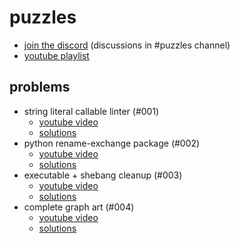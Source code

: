 puzzles
=======

- [join the discord] (discussions in #puzzles channel)
- [youtube playlist]

[join the discord]: https://discord.gg/xDKGPaW
[youtube playlist]: https://www.youtube.com/playlist?list=PLWBKAf81pmOZdQZfVoWFPu0GyvGwmCWNr

## problems

- string literal callable linter (#001)
    - [youtube video](https://youtu.be/KWjGyDflNKQ)
    - [solutions](./solutions/ep001)
- python rename-exchange package (#002)
    - [youtube video](https://youtu.be/Oe1ZxxwofKs)
    - [solutions](./solutions/ep002)
- executable + shebang cleanup (#003)
    - [youtube video](https://youtu.be/TxDuCcwnKBw)
    - [solutions](./solutions/ep003)
- complete graph art (#004)
    - [youtube video](https://youtu.be/GfqIojjCgiM)
    - [solutions](./solutions/ep004)
